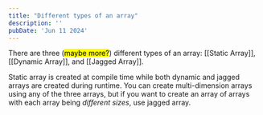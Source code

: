 ```yaml
---
title: "Different types of an array"
description: ''
pubDate: 'Jun 11 2024'
---
```


There are three (<mark>maybe more?</mark>) different types of an array: [[Static Array]], [[Dynamic Array]], and [[Jagged Array]].

Static array is created at compile time while both dynamic and jagged arrays are created during runtime. You can create multi-dimension arrays using any of the three arrays, but if you want to create an array of arrays with each array being _different sizes_, use jagged array.
